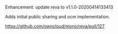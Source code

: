 Enhancement: update reva to v1.1.0-20200414133413

Adds initial public sharing and ocm implementation.

https://github.com/owncloud/mono/reva/pull/127
